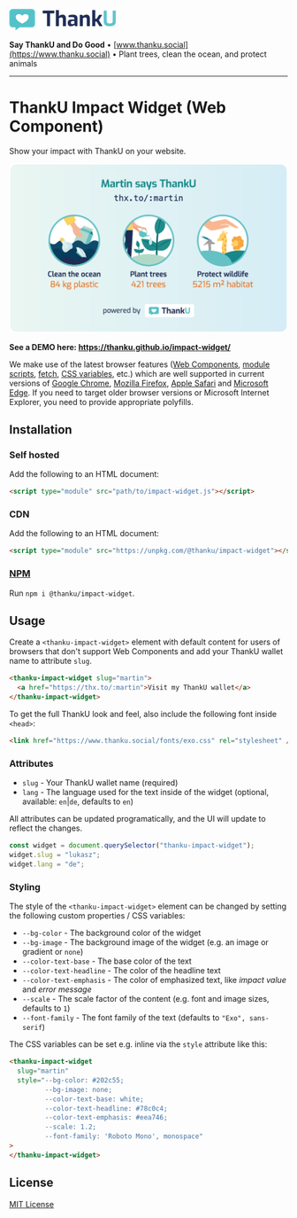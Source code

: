 ![ThankU logo](assets/thanku-logo.png)

**Say ThankU and Do Good** • [www.thanku.social](https://www.thanku.social) • Plant trees, clean the ocean, and protect animals

---

# ThankU Impact Widget (Web Component)

Show your impact with ThankU on your website.

![ThankU Impact Widget Screenshot](assets/screenshot.png)

**See a DEMO here: https://thanku.github.io/impact-widget/**

We make use of the latest browser features ([Web Components](https://developer.mozilla.org/en-US/docs/Web/Web_Components), [module scripts](https://developer.mozilla.org/en-US/docs/Web/JavaScript/Guide/Modules), [fetch](https://developer.mozilla.org/en-US/docs/Web/API/Fetch_API), [CSS variables](https://developer.mozilla.org/en-US/docs/Web/CSS/--*), etc.) which are well supported in current versions of [Google Chrome](https://www.google.com/chrome/), [Mozilla Firefox](https://www.mozilla.org/en-US/firefox/new/), [Apple Safari](https://www.apple.com/safari/) and [Microsoft Edge](https://www.microsoft.com/en-us/edge). If you need to target older browser versions or Microsoft Internet Explorer, you need to provide appropriate polyfills.

## Installation

### Self hosted

Add the following to an HTML document:

```html
<script type="module" src="path/to/impact-widget.js"></script>
```

### CDN

Add the following to an HTML document:

```html
<script type="module" src="https://unpkg.com/@thanku/impact-widget"></script>
```

### [NPM](https://www.npmjs.com/package/@thanku/impact-widget)

Run `npm i @thanku/impact-widget`.

## Usage

Create a `<thanku-impact-widget>` element with default content for users of browsers that don't support Web Components and add your ThankU wallet name to attribute `slug`.

```html
<thanku-impact-widget slug="martin">
  <a href="https://thx.to/:martin">Visit my ThankU wallet</a>
</thanku-impact-widget>
```

To get the full ThankU look and feel, also include the following font inside `<head>`:

```html
<link href="https://www.thanku.social/fonts/exo.css" rel="stylesheet" />
```

### Attributes

- `slug` - Your ThankU wallet name (required)
- `lang` - The language used for the text inside of the widget (optional, available: `en`|`de`, defaults to `en`)

All attributes can be updated programatically, and the UI will update to reflect the changes.

```javascript
const widget = document.querySelector("thanku-impact-widget");
widget.slug = "lukasz";
widget.lang = "de";
```

### Styling

The style of the `<thanku-impact-widget>` element can be changed by setting the following custom properties / CSS variables:

- `--bg-color` - The background color of the widget
- `--bg-image` - The background image of the widget (e.g. an image or gradient or `none`)
- `--color-text-base` - The base color of the text
- `--color-text-headline` - The color of the headline text
- `--color-text-emphasis` - The color of emphasized text, like _impact value_ and _error message_
- `--scale` - The scale factor of the content (e.g. font and image sizes, defaults to `1`)
- `--font-family` - The font family of the text (defaults to `"Exo", sans-serif`)

The CSS variables can be set e.g. inline via the `style` attribute like this:

```html
<thanku-impact-widget
  slug="martin"
  style="--bg-color: #202c55;
         --bg-image: none;
         --color-text-base: white;
         --color-text-headline: #78c0c4;
         --color-text-emphasis: #eea746;
         --scale: 1.2;
         --font-family: 'Roboto Mono', monospace"
>
</thanku-impact-widget>
```

## License

[MIT License](LICENSE)
